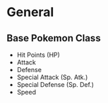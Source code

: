 # General
## Base Pokemon Class
* Hit Points (HP)
* Attack
* Defense
* Special Attack (Sp. Atk.)
* Special Defense (Sp. Def.)
* Speed